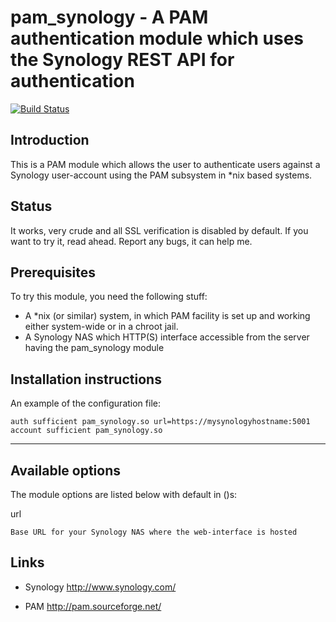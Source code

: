 pam_synology - A PAM authentication module which uses the Synology REST API for authentication
==============================================================
[![Build Status](https://travis-ci.org/rikvdh/pam_synology.svg?branch=master)](https://travis-ci.org/rikvdh/pam_synology)

Introduction
------------
This is a PAM module which allows the user to authenticate users against a Synology user-account
 using the PAM subsystem in *nix based systems.

Status
------
It works, very crude and all SSL verification is disabled by default. If you want to try it, read ahead.
Report any bugs, it can help me.

Prerequisites
-------------
To try this module, you need the following stuff:
 - A *nix (or similar) system, in which PAM facility is set up and working
   either system-wide or in a chroot jail.
 - A Synology NAS which HTTP(S) interface accessible from the server having the pam_synology module

Installation instructions
-------------------------

An example of the configuration file:
```
auth sufficient pam_synology.so url=https://mysynologyhostname:5001
account sufficient pam_synology.so
```

---------------------------------------------------------------

Available options
-----------------
The module options are listed below with default in ()s:

url

    Base URL for your Synology NAS where the web-interface is hosted

Links
-----
- Synology
  http://www.synology.com/

- PAM
  http://pam.sourceforge.net/
